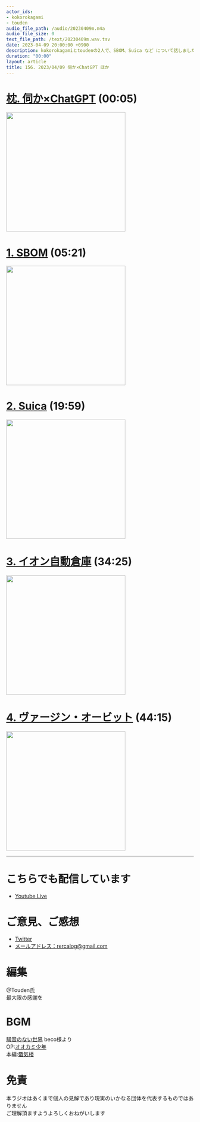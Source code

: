 ```yaml
---
actor_ids:
- kokorokagami
- touden
audio_file_path: /audio/20230409m.m4a
audio_file_size: 0
text_file_path: /text/20230409m.wav.tsv
date: 2023-04-09 20:00:00 +0900
description: kokorokagamiとtoudenの2人で、SBOM、Suica など について話しました。
duration: "00:00"
layout: article
title: 156. 2023/04/09 伺か×ChatGPT ほか
---
```


# [枕. 伺か×ChatGPT](https://github.com/manju-summoner/AISisterAIChan) (00:05)

[<img src="https://github.com/manju-summoner/AISisterAIChan/raw/master/aisisteraichan.gif" width="320dp">](https://github.com/manju-summoner/AISisterAIChan)

# [1. SBOM](https://japan.zdnet.com/article/35202341/) (05:21)

[<img src="https://japan.zdnet.com/storage/2023/04/07/e9f17c852248e26100c3a4efef100c2e/github_sbom_export01.jpg" width="320dp">](https://japan.zdnet.com/article/35202341/)

# [2. Suica](https://www.itmedia.co.jp/news/articles/2304/04/news184.html) (19:59)

[<img src="https://image.itmedia.co.jp/news/articles/2304/04/my_0404jre03.jpg" width="320dp">](https://www.itmedia.co.jp/news/articles/2304/04/news184.html)

# [3. イオン自動倉庫](https://www.nikkei.com/article/DGXZQOUC031X20T00C23A4000000/?n_cid=SNSTW001&n_tw=1680600285) (34:25)

[<img src="https://article-image-ix.nikkei.com/https%3A%2F%2Fimgix-proxy.n8s.jp%2FDSXZQO3187871004042023000000-4.jpg?ixlib=js-2.3.2&w=437&h=445&auto=format%2Ccompress&fit=crop&bg=FFFFFF&s=d801f538ed81e0b9f1904828f86692a8" width="320dp">](https://www.nikkei.com/article/DGXZQOUC031X20T00C23A4000000/?n_cid=SNSTW001&n_tw=1680600285)

# [4. ヴァージン・オービット](https://sorae.info/space/20230407-virgin-orbit.html) (44:15)

[<img src="https://sorae.info/wp-content/uploads/2023/04/LauncherOne-CosmicGirl-VirginOrbit-PSP_3676-768x512.jpg" width="320dp">](https://sorae.info/space/20230407-virgin-orbit.html)

___

# こちらでも配信しています
- [Youtube Live](https://www.youtube.com/channel/UCD1zo-WnyFdE5w0pqvKblkA)

# ご意見、ご感想
- [Twitter](https://twitter.com/recalog1)
- [メールアドレス：rercalog@gmail.com](rercalog@gmail.com)

# 編集

@Touden氏  
最大限の感謝を  

# BGM

[騒音のない世界](http://noiselessworld.net/) beco様より  
OP:[オオカミ少年](https://soundcloud.com/baron1_3/wolfboy)  
本編:[蜃気楼](https://soundcloud.com/baron1_3/shinkirou)  

# 免責

本ラジオはあくまで個人の見解であり現実のいかなる団体を代表するものではありません  
ご理解頂ますようよろしくおねがいします  
